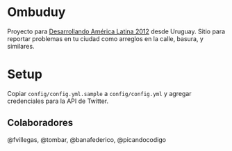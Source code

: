 Ombuduy
=======

Proyecto para [Desarrollando América Latina 2012](http://2012.desarrollandoamerica.org/) desde Uruguay. Sitio para reportar problemas en tu ciudad como arreglos en la calle, basura, y similares.

# Setup
Copiar `config/config.yml.sample` a `config/config.yml` y agregar credenciales para la API de Twitter.

## Colaboradores
@fvillegas, @tombar, @banafederico, @picandocodigo
